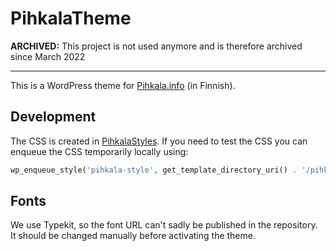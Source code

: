 # PihkalaTheme

**ARCHIVED:** This project is not used anymore and is therefore archived since March 2022

---

This is a WordPress theme for [Pihkala.info](http://pihkala.info) (in Finnish).

## Development

The CSS is created in [PihkalaStyles](https://github.com/Tutrox/PihkalaTheme). If you need to test the CSS you can enqueue the CSS temporarily locally using:

```php
wp_enqueue_style('pihkala-style', get_template_directory_uri() . '/pihkala.dev.css', array(), null);
```

## Fonts

We use Typekit, so the font URL can't sadly be published in the repository. It should be changed manually before activating the theme.
